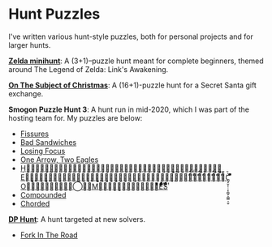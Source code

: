 # Hunt Puzzles


I've written various hunt-style puzzles, both for personal projects and for larger hunts.



[**Zelda minihunt**](puzzlefiles/zelda-minihunt.pdf): A (3+1)–puzzle hunt meant for complete beginners, themed around The Legend of Zelda: Link's Awakening.

[**On The Subject of Christmas**](puzzlefiles/Secret%20Solver%20for%20Timwi/!!!_INTRO.html): A (16+1)-puzzle hunt for a Secret Santa gift exchange.

**Smogon Puzzle Hunt 3**: A hunt run in mid-2020, which I was part of the hosting team for. My puzzles are below:
 - [Fissures](puzzlefiles/sph/sph3_2-2_Fissures.pdf)
 - [Bad Sandwiches](puzzlefiles/sph/sph3_2-8_Bad%20Sandwiches.pdf)
 - [Losing Focus](puzzlefiles/sph/sph3_2-15_Losing%20Focus.pdf)
 - [One Arrow, Two Eagles](puzzlefiles/sph/sph3_2-17_One%20Arrow,%20Two%20Eagles.pdf)
 - [H⃨̦̣̱̦̳̦̣̳̣̦̣̱̤̦̣̦̣̳̣̦̣̱̣̦̳̱̦̣̳̣̦̳̱̦̣̱̣̦̱̦̤̦̳̱̦̱̣̦̣̦̳̣̱̦̤̱̦̣̱̦̱̦̤̦̳̱̦̱̣̦̭͕͕̭͔̭͕̭͕͕͕̬̬̬͔̬͕͕͕͕̭͔͔̭͔͔̭̭̭̭͕̬̬͕̭̭̭͕̬̬͔̭͔͔͔͔͔͔̬͔̬̬͔̬̬̬͕͕̬͔̬͔̬͔̬̬̬̬͕͕̬E̢̡͔̬͔̬͕͕͕͕̭̭͕̭͕͕̬͕̬̬͕͕͕͕̭͔̭͔̭͕͕̭̭̭̭͔̭͔͔͔̭͔͔̬̬̭̭͔̬̬͕̬̬͕͕̭͔̭͔͕̭͕̭͕͕̭͕̭͕̭͔̭͔͔̭̜̣̻̣̻̜̣̜̻̻̣͉̣̻̣̹̿̄⃜́̄⃜́̿⃜́⃛́̄́̿̄⃛́̄́̿̄́̿̄⃛́̿̄⃜́̄⃜́̿⃛́̿̄̇́̿̈́̄C̢̡̬̣̜̣͔̹̻̬͕̺̻̣̹̬𞀍𞀠𞀓𞀅𞀐𞀕𞀐O𞀅𞀉𞀏𞀠𞀂𞀕𞀑𞀏𞀉𞀔⃝̶̟M̵⃘̱̟᷏̼͕̱̹̯̰̼̯̞̝ͣᷚͣͬͣᷚͧEͤͣͭͦᷮͣͯᷝͤͨͣᷚͤͨͣᷮᷤͨͧᷝᷝͩͣᷝͤͩͦᷝͤͤͬͣᷤͪͥͤͩͥͨͦᷠͥͩͦᷝͥͫͣͫͥͭͨͪͫͣͧͥͫͥᷝͩᷮͧͫͣ̓ͧͥͩᷤͤͤᷤᷤͦᷝͦᷤᷮͤSᷱͧᷠͨͦͧᷠͩͦͧͭͣͪᷱͣͩᷤᷱͧᷤᷤᷦͦᷠͤ̉̉̉̉̉̉̉̉̉̉̉̉̉̉̉̉](puzzlefiles/sph/sph3_2-18_HE%20COMES.pdf)
 - [Compounded](puzzlefiles/sph/sph3_2-24_Compounded.pdf)
 - [Chorded](puzzlefiles/sph/sph3_2-26_Chorded.pdf)

**[DP Hunt](https://dp.puzzlehunt.net/index.html)**: A hunt targeted at new solvers.

 - [Fork In The Road](https://dp.puzzlehunt.net/puzzle/a-fork-in-the-road.html)